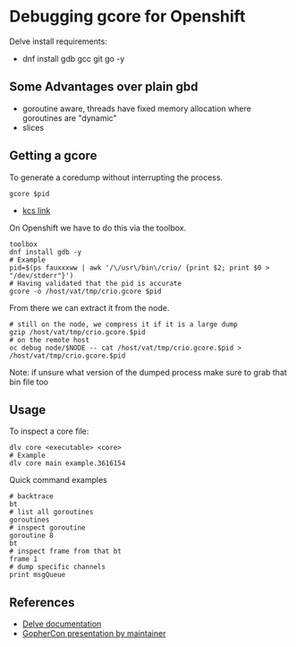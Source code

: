 # Debugging gcore for Openshift

Delve install requirements:
- dnf install gdb gcc git go -y

## Some Advantages over plain gbd
- goroutine aware, threads have fixed memory allocation where goroutines are "dynamic"
- slices

## Getting a gcore
To generate a coredump without interrupting the process.
```
gcore $pid
```
- [kcs link](https://access.redhat.com/solutions/9952)

On Openshift we have to do this via the toolbox.
```
toolbox
dnf install gdb -y
# Example
pid=$(ps fauxxxww | awk '/\/usr\/bin\/crio/ {print $2; print $0 > "/dev/stderr"}')
# Having validated that the pid is accurate
gcore -o /host/vat/tmp/crio.gcore $pid
```

From there we can extract it from the node.
```
# still on the node, we compress it if it is a large dump
gzip /host/vat/tmp/crio.gcore.$pid
# on the remote host
oc debug node/$NODE -- cat /host/vat/tmp/crio.gcore.$pid > /host/vat/tmp/crio.gcore.$pid
```
Note: if unsure what version of the dumped process make sure to grab that bin file too

## Usage
To inspect a core file:
```
dlv core <executable> <core>
# Example
dlv core main example.3616154
```

Quick command examples
```
# backtrace
bt
# list all goroutines
goroutines
# inspect goroutine
goroutine 8
bt
# inspect frame from that bt
frame 1
# dump specific channels
print msgQueue
```

## References
- [Delve documentation](https://github.com/go-delve/delve/blob/master/Documentation/cli/README.md)
- [GopherCon presentation by maintainer](https://www.youtube.com/watch?v=IKnTr7Zms1k)
